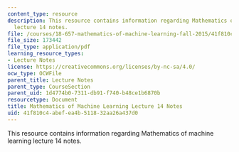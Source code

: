 ```yaml
---
content_type: resource
description: This resource contains information regarding Mathematics of machine learning
  lecture 14 notes.
file: /courses/18-657-mathematics-of-machine-learning-fall-2015/41f810c4abefea4b511832aa26a437d0_MIT18_657F15_L14.pdf
file_size: 173442
file_type: application/pdf
learning_resource_types:
- Lecture Notes
license: https://creativecommons.org/licenses/by-nc-sa/4.0/
ocw_type: OCWFile
parent_title: Lecture Notes
parent_type: CourseSection
parent_uid: 1d4774b0-7311-db91-f740-b48ce1b6870b
resourcetype: Document
title: Mathematics of Machine Learning Lecture 14 Notes
uid: 41f810c4-abef-ea4b-5118-32aa26a437d0
---
```

This resource contains information regarding Mathematics of machine learning lecture 14 notes.